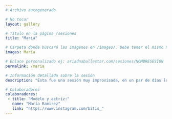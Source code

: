 ```yaml
---
# Archivo autogenerado

# No tocar
layout: gallery

# Título en la página /sesiones
title: "Maria"

# Carpeta donde buscará las imágenes en /images/. Debe tener el mismo nombre y sin espacios
images: Maria

# Enlace personalizado ej: ariadnaballestar.com/sesiones/NOMBRESESION
permalink: /maria

# Información detallada sobre la sesión
description: "Esta fue una sesión muy improvisada, en un par de días lo organizamos todo. Quedamos en una de las zonas más turísticas de Barcelona y allí hicimos la sesión. Creo que es la primera vez que hago fotos en medio de tanta gente jaja"

# Colaboradores
colaboradores:
 - title: "Modelo y actriz:"
   name: "María Ramirez"
   link: "https://www.instagram.com/bitis_"
---
```

